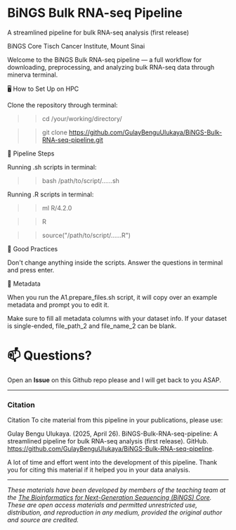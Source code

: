 # BiNGS Bulk RNA-seq Pipeline
A streamlined pipeline for bulk RNA-seq analysis (first release)

BiNGS Core	Tisch Cancer Institute, Mount Sinai

Welcome to the BiNGS Bulk RNA-seq pipeline — a full workflow for downloading, preprocessing, and analyzing bulk RNA-seq data through minerva terminal.

🖥️ How to Set Up on HPC

Clone the repository through terminal:

>> cd /your/working/directory/

>> git clone https://github.com/GulayBenguUlukaya/BiNGS-Bulk-RNA-seq-pipeline.git

🔄 Pipeline Steps

Running .sh scripts in terminal:

>> bash /path/to/script/......sh
  
  
Running .R scripts in terminal:

>> ml R/4.2.0
  
>> R
  
>> source("/path/to/script/......R")
  

🧹 Good Practices

Don't change anything inside the scripts. Answer the questions in terminal and press enter.

🔖 Metadata

When you run the A1.prepare_files.sh script, it will copy over an example metadata and prompt you to edit it. 

Make sure to fill all metadata columns with your dataset info. If your dataset is single-ended, file_path_2 and file_name_2 can be blank.


# 📫 Questions?
Open an **Issue** on this Github repo please and I will get back to you ASAP.




---

### Citation

Citation
To cite material from this pipeline in your publications, please use:

Gulay Bengu Ulukaya. (2025, April 26). BiNGS-Bulk-RNA-seq-pipeline: A streamlined pipeline for bulk RNA-seq analysis (first release). GitHub. https://github.com/GulayBenguUlukaya/BiNGS-Bulk-RNA-seq-pipeline.

A lot of time and effort went into the development of this pipeline. Thank you for citing this material if it helped you in your data analysis.

---

*These materials have been developed by members of the teaching team at the [The Bioinformatics for Next-Generation Sequencing (BiNGS) Core](https://bings.mssm.edu/). These are open access materials and permitted unrestricted use, distribution, and reproduction in any medium, provided the original author and source are credited.*


